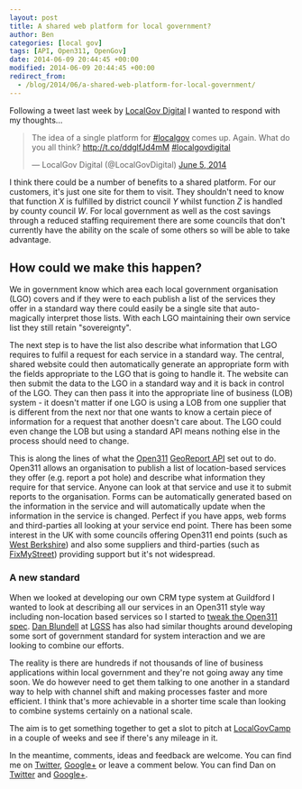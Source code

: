 ```yaml
---
layout: post
title: A shared web platform for local government?
author: Ben
categories: [local gov]
tags: [API, Open311, OpenGov]
date: 2014-06-09 20:44:45 +00:00
modified: 2014-06-09 20:44:45 +00:00
redirect_from:
  - /blog/2014/06/a-shared-web-platform-for-local-government/
---
```

Following a tweet last week by <a href="http://localgovdigital.info/">LocalGov Digital</a> I wanted to respond with my thoughts...

<blockquote class="twitter-tweet" lang="en"><p>The idea of a single platform for <a href="https://twitter.com/search?q=%23localgov&amp;src=hash">#localgov</a> comes up. Again. What do you all think? <a href="http://t.co/ddglfJd4mM">http://t.co/ddglfJd4mM</a> <a href="https://twitter.com/search?q=%23localgovdigital&amp;src=hash">#localgovdigital</a></p>
<p>&mdash; LocalGov Digital (@LocalGovDigital) <a href="https://twitter.com/LocalGovDigital/statuses/474431713981259777">June 5, 2014</a></p></blockquote>
<script async src="//platform.twitter.com/widgets.js?x26053" charset="utf-8"></script>

I think there could be a number of benefits to a shared platform. For our customers, it's just one site for them to visit. They shouldn't need to know that function _X_ is fulfilled by district council _Y_ whilst function _Z_ is handled by county council _W_. For local government as well as the cost savings through a reduced staffing requirement there are some councils that don't currently have the ability on the scale of some others so will be able to take advantage.

## How could we make this happen?

We in government know which area each local government organisation (LGO) covers and if they were to each publish a list of the services they offer in a standard way there could easily be a single site that auto-magically interpret those lists. With each LGO maintaining their own service list they still retain "sovereignty".

The next step is to have the list also describe what information that LGO requires to fulfil a request for each service in a standard way. The central, shared website could then automatically generate an appropriate form with the fields appropriate to the LGO that is going to handle it. The website can then submit the data to the LGO in a standard way and it is back in control of the LGO. They can then pass it into the appropriate line of business (LOB) system - it doesn't matter if one LGO is using a LOB from one supplier that is different from the next nor that one wants to know a certain piece of information for a request that another doesn't care about. The LGO could even change the LOB but using a standard API means nothing else in the process should need to change.

This is along the lines of what the <a href="http://www.open311.org/learn/" target="_blank">Open311</a> <a href="http://wiki.open311.org/GeoReport_v2" target="_blank">GeoReport API</a> set out to do. Open311 allows an organisation to publish a list of location-based services they offer (e.g. report a pot hole) and describe what information they require for that service. Anyone can look at that service and use it to submit reports to the organisation. Forms can be automatically generated based on the information in the service and will automatically update when the information in the service is changed. Perfect if you have apps, web forms and third-parties all looking at your service end point. There has been some interest in the UK with some councils offering Open311 end points (such as <a href="http://www.westberks.gov.uk/webservices/open311.asmx" target="_blank">West Berkshire</a>) and also some suppliers and third-parties (such as <a href="http://www.fixmystreet.com/open311" target="_blank">FixMyStreet</a>) providing support but it's not widespread.

### A new standard

When we looked at developing our own CRM type system at Guildford I wanted to look at describing all our services in an Open311 style way including non-location based services so I started to <a href="http://bforben.github.io/Open311/ReportApi.htm" target="_blank">tweak the Open311 spec</a>. <a href="http://danblundell.com/" target="_blank">Dan Blundell</a> at <a href="http://www.lgss.co.uk/Pages/Home.aspx" target="_blank">LGSS</a> has also had similar thoughts around developing some sort of government standard for system interaction and we are looking to combine our efforts.

The reality is there are hundreds if not thousands of line of business applications within local government and they're not going away any time soon. We do however need to get them talking to one another in a standard way to help with channel shift and making processes faster and more efficient. I think that's more achievable in a shorter time scale than looking to combine systems certainly on a national scale.

The aim is to get something together to get a slot to pitch at <a href="http://sites.idea.gov.uk/localgovdigital/localgovcamp-2014/" target="_blank">LocalGovCamp</a> in a couple of weeks and see if there's any mileage in it.

In the meantime, comments, ideas and feedback are welcome. You can find me on <a href="https://twitter.com/_BforBen" target="_blank">Twitter</a>, <a href="https://plus.google.com/106837556918973875033" target="_blank">Google+</a> or leave a comment below. You can find Dan on <a href="https://twitter.com/danblundell" target="_blank">Twitter</a> and <a href="https://plus.google.com/+DanielBlundell" target="_blank">Google+</a>.

